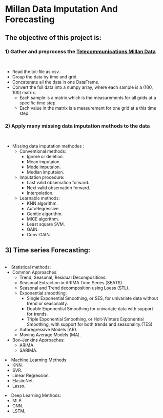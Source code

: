<h1>Millan Data Imputation And Forecasting</h1>
<h2>The objective of this project is:</h2>
  <h3>1) Gather and preprocess the <a href="https://dataverse.harvard.edu/dataset.xhtml?persistentId=doi:10.7910/DVN/EGZHFV">Telecommunications Millan Data</a></h3><br>
    <ul>
      <li> Read the txt-file as csv.
      <li> Group the data by time and grid.
      <li> Concatenate all the data in one DataFrame.
      <li> Convert the full data into a numpy array, where each sample is a (100, 100) matrix.
        <ul>
          <li> Each sample is a matrix which is the measurements for all grids at a specific time step.
          <li> Each value in the matrix is a measurement for one grid at a this time step.
        </ul>
    </ul>
  <h3>2) Apply many missing data imputation methods to the data</h3><br>
  <ul>
    <li> Missing data imputation methodes :
      <ul>
      <li> Conventional methods:
        <ul>
          <li> Ignore or deletion.
          <li> Mean imputaion.
          <li> Mode imputaion.
          <li> Median imputaion.
        </ul>
      <li> Imputation procedure:
        <ul>
          <li> Last valid observation forward.
          <li> Next valid observation forward.
          <li> Interpolation.
        </ul>
      <li> Learnable methods:
        <ul>
          <li> KNN algorithm.
          <li> AutoRegressive.
          <li> Genitic algorithm.
          <li> MICE algorithm.
          <li> Least square SVM.
          <li> GAIN.
          <li> Conv-GAIN.
        </ul>
      </ul>
    </ul>
  <h2>3) Time series Forecasting: </h2><br>
    <li> Statistical methods:
      <ul>
        <li> Common Approaches:
          <ul>
          <li>Trend, Seasonal, Residual Decompositions:
          <li> Seasonal Extraction in ARIMA Time Series (SEATS).
          <li> Seasonal and Trend decomposition using Loess (STL). 
          <li> Exponential smoothing:
            <ul>
              <li> Single Exponential Smoothing, or SES, for univariate data without trend or seasonality.
              <li> Double Exponential Smoothing for univariate data with support for trends.
              <li> Triple Exponential Smoothing, or Holt-Winters Exponential Smoothing, with support for both trends and seasonality.(TES)
            </ul>
          <li> Autoregressive Models (AR).
          <li> Moving Average Models (MA).
          </ul>
      <li> Box–Jenkins Approaches: 
        <ul>
          <li> ARIMA.
          <li> SARIMA.
        </ul>
    </ul>
    <li> Machine Learning Methods
      <ul>
        <li> KNN.
        <li> SVR.
        <li> Linear Regression.
        <li> ElasticNet.
        <li> Lasso.
      </ul>
    <li> Deep Learning Methods:
      <ul>
        <li> MLP.
        <li> CNN.
        <li> LSTM.
      </ul>
      </ul>
